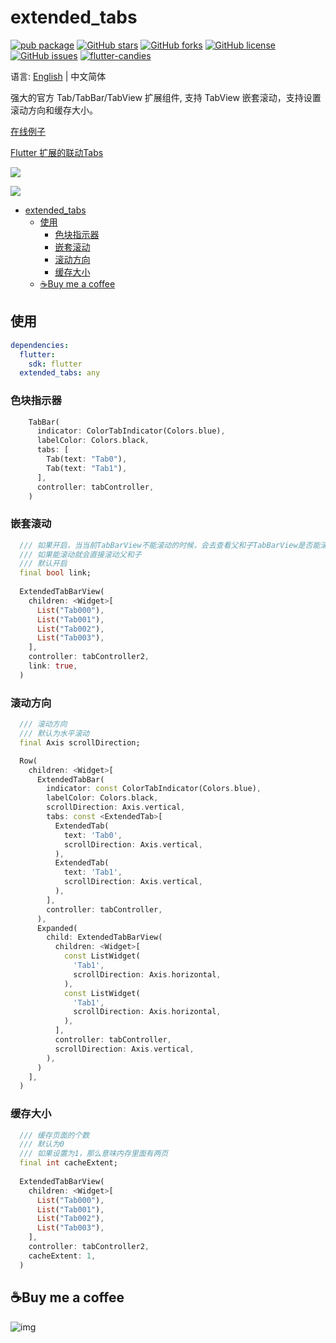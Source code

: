 # extended_tabs

[![pub package](https://img.shields.io/pub/v/extended_tabs.svg)](https://pub.dartlang.org/packages/extended_tabs) [![GitHub stars](https://img.shields.io/github/stars/fluttercandies/extended_tabs)](https://github.com/fluttercandies/extended_tabs/stargazers) [![GitHub forks](https://img.shields.io/github/forks/fluttercandies/extended_tabs)](https://github.com/fluttercandies/extended_tabs/network) [![GitHub license](https://img.shields.io/github/license/fluttercandies/extended_tabs)](https://github.com/fluttercandies/extended_tabs/blob/master/LICENSE) [![GitHub issues](https://img.shields.io/github/issues/fluttercandies/extended_tabs)](https://github.com/fluttercandies/extended_tabs/issues) <a target="_blank" href="https://jq.qq.com/?_wv=1027&k=5bcc0gy"><img border="0" src="https://pub.idqqimg.com/wpa/images/group.png" alt="flutter-candies" title="flutter-candies"></a>

语言: [English](README.md) | 中文简体

强大的官方 Tab/TabBar/TabView 扩展组件, 支持 TabView 嵌套滚动，支持设置滚动方向和缓存大小。

[在线例子](https://fluttercandies.github.io/extended_tabs/)

[Flutter 扩展的联动Tabs](https://juejin.im/post/5c34b87ef265da61553b01a8)

![](https://github.com/fluttercandies/Flutter_Candies/tree/master/gif/extended_tab/link.gif)

![](https://github.com/fluttercandies/Flutter_Candies/tree/master/gif/extended_tab/scrollDirection.gif) 

- [extended_tabs](#extended_tabs)
  - [使用](#使用)
    - [色块指示器](#色块指示器)
    - [嵌套滚动](#嵌套滚动)
    - [滚动方向](#滚动方向)
    - [缓存大小](#缓存大小)
  - [☕️Buy me a coffee](#️buy-me-a-coffee)

## 使用

``` yaml
dependencies:
  flutter:
    sdk: flutter
  extended_tabs: any
```
### 色块指示器

``` dart
    TabBar(
      indicator: ColorTabIndicator(Colors.blue),
      labelColor: Colors.black,
      tabs: [
        Tab(text: "Tab0"),
        Tab(text: "Tab1"),
      ],
      controller: tabController,
    )
```
### 嵌套滚动
``` dart
  /// 如果开启，当当前TabBarView不能滚动的时候，会去查看父和子TabBarView是否能滚动，
  /// 如果能滚动就会直接滚动父和子
  /// 默认开启
  final bool link;
  
  ExtendedTabBarView(
    children: <Widget>[
      List("Tab000"),
      List("Tab001"),
      List("Tab002"),
      List("Tab003"),
    ],
    controller: tabController2,
    link: true,
  )
```

### 滚动方向

``` dart
  /// 滚动方向
  /// 默认为水平滚动
  final Axis scrollDirection;

  Row(
    children: <Widget>[
      ExtendedTabBar(
        indicator: const ColorTabIndicator(Colors.blue),
        labelColor: Colors.black,
        scrollDirection: Axis.vertical,
        tabs: const <ExtendedTab>[
          ExtendedTab(
            text: 'Tab0',
            scrollDirection: Axis.vertical,
          ),
          ExtendedTab(
            text: 'Tab1',
            scrollDirection: Axis.vertical,
          ),
        ],
        controller: tabController,
      ),
      Expanded(
        child: ExtendedTabBarView(
          children: <Widget>[
            const ListWidget(
              'Tab1',
              scrollDirection: Axis.horizontal,
            ),
            const ListWidget(
              'Tab1',
              scrollDirection: Axis.horizontal,
            ),
          ],
          controller: tabController,
          scrollDirection: Axis.vertical,
        ),
      )
    ],
  )
``` 
### 缓存大小
``` dart
  /// 缓存页面的个数
  /// 默认为0
  /// 如果设置为1，那么意味内存里面有两页
  final int cacheExtent;
  
  ExtendedTabBarView(
    children: <Widget>[
      List("Tab000"),
      List("Tab001"),
      List("Tab002"),
      List("Tab003"),
    ],
    controller: tabController2,
    cacheExtent: 1,
  )  
```

## ☕️Buy me a coffee

![img](http://zmtzawqlp.gitee.io/my_images/images/qrcode.png)
